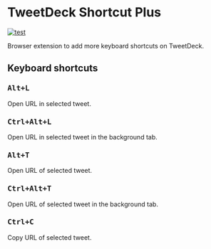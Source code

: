 # TweetDeck Shortcut Plus

[![test](https://github.com/r7kamura/tweetdeck-shortcut-plus/actions/workflows/test.yml/badge.svg)](https://github.com/r7kamura/tweetdeck-shortcut-plus/actions/workflows/test.yml)

Browser extension to add more keyboard shortcuts on TweetDeck.

## Keyboard shortcuts

### <kbd>Alt+L</kbd>

Open URL in selected tweet.

### <kbd>Ctrl+Alt+L</kbd>

Open URL in selected tweet in the background tab.

### <kbd>Alt+T</kbd>

Open URL of selected tweet.

### <kbd>Ctrl+Alt+T</kbd>

Open URL of selected tweet in the background tab.

### <kbd>Ctrl+C</kbd>

Copy URL of selected tweet.
